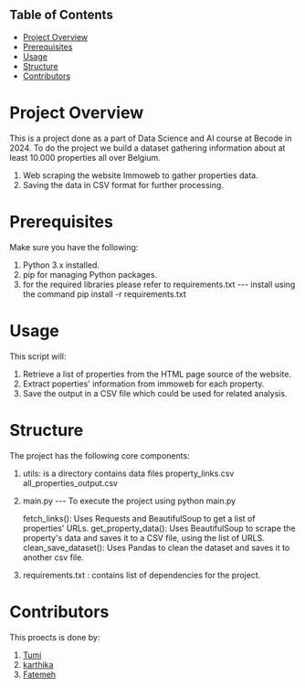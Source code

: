 
## Table of Contents
- [Project Overview](#project_overview)
- [Prerequisites](#Prerequisites)
- [Usage](#Usage)
- [Structure](#Structure)
- [Contributors](#Contributors)

# Project Overview
This is a project done as a part of Data Science and AI course at Becode in 2024.
To do the project we build a dataset gathering information about at least 10.000 properties all over Belgium. 
1. Web scraping the website Immoweb to gather properties data.
2. Saving the data in CSV format for further processing.

# Prerequisites
Make sure you have the following:

1. Python 3.x installed.
2. pip for managing Python packages.
3. for the required libraries please refer to 
    requirements.txt --- install using the command pip install -r requirements.txt


# Usage

This script will:
1. Retrieve a list of properties from the HTML page source of the website.
2. Extract poperties' information from immoweb for each property.
3. Save the output in a CSV file which could be used for related analysis.


# Structure
The project has the following core components:

1. utils: is a directory contains data files
    property_links.csv
    all_properties_output.csv
    
2. main.py --- To execute the project using python main.py

    fetch_links(): Uses Requests and BeautifulSoup to get a list of properties' URLs.
    get_property_data(): Uses BeautifulSoup to scrape the property's data and saves it to a CSV file, using the list of URLS.
    clean_save_dataset(): Uses Pandas to clean the dataset and saves it to another csv file.

3. requirements.txt : contains list of dependencies for the project.

# Contributors 
This proects is done by:
1. [Tumi](https://github.com/2moonyo)
2. [karthika](https://github.com/karthika-elimireddy)
3. [Fatemeh](https://github.com/Fatemeh992)


